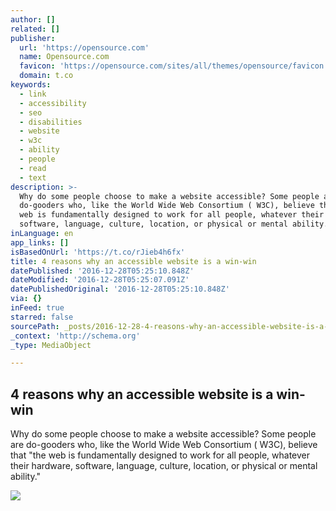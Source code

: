 ```yaml
---
author: []
related: []
publisher:
  url: 'https://opensource.com'
  name: Opensource.com
  favicon: 'https://opensource.com/sites/all/themes/opensource/favicon.ico'
  domain: t.co
keywords:
  - link
  - accessibility
  - seo
  - disabilities
  - website
  - w3c
  - ability
  - people
  - read
  - text
description: >-
  Why do some people choose to make a website accessible? Some people are
  do-gooders who, like the World Wide Web Consortium ( W3C), believe that "the
  web is fundamentally designed to work for all people, whatever their hardware,
  software, language, culture, location, or physical or mental ability."
inLanguage: en
app_links: []
isBasedOnUrl: 'https://t.co/rJieb4h6fx'
title: 4 reasons why an accessible website is a win-win
datePublished: '2016-12-28T05:25:10.848Z'
dateModified: '2016-12-28T05:25:07.091Z'
datePublishedOriginal: '2016-12-28T05:25:10.848Z'
via: {}
inFeed: true
starred: false
sourcePath: _posts/2016-12-28-4-reasons-why-an-accessible-website-is-a-win-win.md
_context: 'http://schema.org'
_type: MediaObject

---
```

<article style=""><h1>4 reasons why an accessible website is a win-win</h1><p>Why do some people choose to make a website accessible? Some people are do-gooders who, like the World Wide Web Consortium ( W3C), believe that "the web is fundamentally designed to work for all people, whatever their hardware, software, language, culture, location, or physical or mental ability."</p><img src="https://opensource.com/sites/default/files/images/life/lightbulb_computer_person_general_.png" /></article>